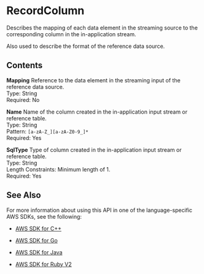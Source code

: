 # RecordColumn<a name="API_RecordColumn"></a>

Describes the mapping of each data element in the streaming source to the corresponding column in the in\-application stream\.

Also used to describe the format of the reference data source\.

## Contents<a name="API_RecordColumn_Contents"></a>

 **Mapping**   <a name="analytics-Type-RecordColumn-Mapping"></a>
Reference to the data element in the streaming input of the reference data source\.  
Type: String  
Required: No

 **Name**   <a name="analytics-Type-RecordColumn-Name"></a>
Name of the column created in the in\-application input stream or reference table\.  
Type: String  
Pattern: `[a-zA-Z_][a-zA-Z0-9_]*`   
Required: Yes

 **SqlType**   <a name="analytics-Type-RecordColumn-SqlType"></a>
Type of column created in the in\-application input stream or reference table\.  
Type: String  
Length Constraints: Minimum length of 1\.  
Required: Yes

## See Also<a name="API_RecordColumn_SeeAlso"></a>

For more information about using this API in one of the language\-specific AWS SDKs, see the following:

+  [AWS SDK for C\+\+](http://docs.aws.amazon.com/goto/SdkForCpp/kinesisanalytics-2015-08-14/RecordColumn) 

+  [AWS SDK for Go](http://docs.aws.amazon.com/goto/SdkForGoV1/kinesisanalytics-2015-08-14/RecordColumn) 

+  [AWS SDK for Java](http://docs.aws.amazon.com/goto/SdkForJava/kinesisanalytics-2015-08-14/RecordColumn) 

+  [AWS SDK for Ruby V2](http://docs.aws.amazon.com/goto/SdkForRubyV2/kinesisanalytics-2015-08-14/RecordColumn) 